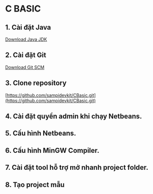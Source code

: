 # C BASIC

## 1. Cài đặt Java
[Download Java JDK](https://www.oracle.com/java/technologies/javase-jdk16-downloads.html)

## 2. Cài đặt Git
[Download Git SCM](https://git-scm.com/download)

## 3. Clone repository
[https://github.com/sampidevkit/CBasic.git](https://github.com/sampidevkit/CBasic.git)

## 4. Cài đặt quyền admin khi chạy Netbeans.

## 5. Cấu hình Netbeans.

## 6. Cấu hình MinGW Compiler.

## 7. Cài đặt tool hỗ trợ mở nhanh project folder.

## 8. Tạo project mẫu
